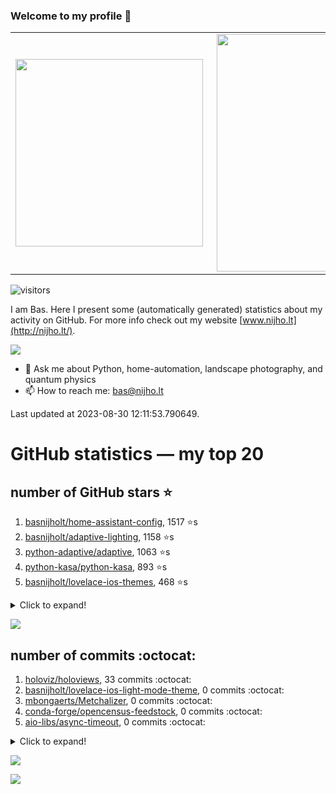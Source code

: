 ### Welcome to my profile 👋

<center>
  <table>
    <tr>
        <td><img width="300px" align="left" src="https://github-readme-stats.vercel.app/api/top-langs/?username=basnijholt&hide=TeX,Jupyter%20Notebook&layout=compact&theme=radical" /></td>
        <td><img align='right' src="https://github-readme-stats.vercel.app/api?username=basnijholt&show_icons=true&theme=radical" width="380"></td>
    </tr>
  </table>
</center>

![visitors](https://visitor-badge.glitch.me/badge?page_id=basnijholt.visitor-badge)

I am Bas. Here I present some (automatically generated) statistics about my activity on GitHub. For more info check out my website [www.nijho.lt](http://nijho.lt/).

![](https://www.nijho.lt/authors/admin/avatar_hu9e60e4b9bc120dfb6a666009f2878da6_182107_250x250_fill_q90_lanczos_center.jpg)

- 💬 Ask me about Python, home-automation, landscape photography, and quantum physics
- 📫 How to reach me: bas@nijho.lt

Last updated at 2023-08-30 12:11:53.790649.

# GitHub statistics — my top 20

## number of GitHub stars ⭐️

1. [basnijholt/home-assistant-config](https://github.com/basnijholt/home-assistant-config/), 1517 ⭐️s
2. [basnijholt/adaptive-lighting](https://github.com/basnijholt/adaptive-lighting/), 1158 ⭐️s
3. [python-adaptive/adaptive](https://github.com/python-adaptive/adaptive/), 1063 ⭐️s
4. [python-kasa/python-kasa](https://github.com/python-kasa/python-kasa/), 893 ⭐️s
5. [basnijholt/lovelace-ios-themes](https://github.com/basnijholt/lovelace-ios-themes/), 468 ⭐️s
<details><summary>Click to expand!</summary>

6. [basnijholt/lovelace-ios-dark-mode-theme](https://github.com/basnijholt/lovelace-ios-dark-mode-theme/), 422 ⭐️s
7. [basnijholt/miflora](https://github.com/basnijholt/miflora/), 359 ⭐️s
8. [basnijholt/rsync-time-machine.py](https://github.com/basnijholt/rsync-time-machine.py/), 340 ⭐️s
9. [topocm/topocm_content](https://github.com/topocm/topocm_content/), 247 ⭐️s
10. [basnijholt/home-assistant-streamdeck-yaml](https://github.com/basnijholt/home-assistant-streamdeck-yaml/), 135 ⭐️s
11. [basnijholt/home-assistant-macbook-touch-bar](https://github.com/basnijholt/home-assistant-macbook-touch-bar/), 92 ⭐️s
12. [basnijholt/markdown-code-runner](https://github.com/basnijholt/markdown-code-runner/), 75 ⭐️s
13. [kwant-project/kwant](https://github.com/kwant-project/kwant/), 75 ⭐️s
14. [basnijholt/home-assistant-streamdeck-yaml-addon](https://github.com/basnijholt/home-assistant-streamdeck-yaml-addon/), 47 ⭐️s
15. [basnijholt/aiokef](https://github.com/basnijholt/aiokef/), 32 ⭐️s
16. [basnijholt/thesis-cover](https://github.com/basnijholt/thesis-cover/), 26 ⭐️s
17. [basnijholt/adaptive-scheduler](https://github.com/basnijholt/adaptive-scheduler/), 21 ⭐️s
18. [basnijholt/instacron](https://github.com/basnijholt/instacron/), 20 ⭐️s
19. [basnijholt/addon-otmonitor](https://github.com/basnijholt/addon-otmonitor/), 16 ⭐️s
20. [kwant-project/kwant-tutorial-2016](https://github.com/kwant-project/kwant-tutorial-2016/), 13 ⭐️s

</details>

![](https://github.com/basnijholt/basnijholt/raw/main/stars_over_time.png)

## number of commits :octocat:

1. [holoviz/holoviews](https://github.com/holoviz/holoviews/), 33 commits :octocat:
2. [basnijholt/lovelace-ios-light-mode-theme](https://github.com/basnijholt/lovelace-ios-light-mode-theme/), 0 commits :octocat:
3. [mbongaerts/Metchalizer](https://github.com/mbongaerts/Metchalizer/), 0 commits :octocat:
4. [conda-forge/opencensus-feedstock](https://github.com/conda-forge/opencensus-feedstock/), 0 commits :octocat:
5. [aio-libs/async-timeout](https://github.com/aio-libs/async-timeout/), 0 commits :octocat:
<details><summary>Click to expand!</summary>

6. [PaulAnnekov/tuyaha](https://github.com/PaulAnnekov/tuyaha/), 0 commits :octocat:
7. [whiskerz007/proxmox_hassos_install](https://github.com/whiskerz007/proxmox_hassos_install/), 0 commits :octocat:
8. [basnijholt/arxiv-feed-mailer](https://github.com/basnijholt/arxiv-feed-mailer/), 0 commits :octocat:
9. [conda-forge/holoviews-feedstock](https://github.com/conda-forge/holoviews-feedstock/), 0 commits :octocat:
10. [basnijholt/instacron](https://github.com/basnijholt/instacron/), 0 commits :octocat:
11. [basnijholt/mumpy](https://github.com/basnijholt/mumpy/), 0 commits :octocat:
12. [cornellius-gp/gpytorch](https://github.com/cornellius-gp/gpytorch/), 0 commits :octocat:
13. [conda-forge/nbstripout-feedstock](https://github.com/conda-forge/nbstripout-feedstock/), 0 commits :octocat:
14. [basnijholt/azure-singularity-agent](https://github.com/basnijholt/azure-singularity-agent/), 0 commits :octocat:
15. [hacs/documentation](https://github.com/hacs/documentation/), 0 commits :octocat:
16. [solidity-by-example/solidity-by-example.github.io](https://github.com/solidity-by-example/solidity-by-example.github.io/), 0 commits :octocat:
17. [bdraco/ulid-transform](https://github.com/bdraco/ulid-transform/), 0 commits :octocat:
18. [kwant-project/kwant](https://github.com/kwant-project/kwant/), 0 commits :octocat:
19. [23andMe/Yamale](https://github.com/23andMe/Yamale/), 0 commits :octocat:
20. [basnijholt/wenfire](https://github.com/basnijholt/wenfire/), 0 commits :octocat:

</details>

![](https://github.com/basnijholt/basnijholt/raw/main/commits_per_hour.png)

![](https://github.com/basnijholt/basnijholt/raw/main/commits_per_weekday.png)

